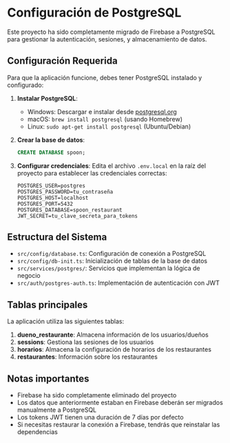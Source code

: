 # Configuración de PostgreSQL

Este proyecto ha sido completamente migrado de Firebase a PostgreSQL para gestionar la autenticación, sesiones, y almacenamiento de datos.

## Configuración Requerida

Para que la aplicación funcione, debes tener PostgreSQL instalado y configurado:

1. **Instalar PostgreSQL**:
   - Windows: Descargar e instalar desde [postgresql.org](https://www.postgresql.org/download/windows/)
   - macOS: `brew install postgresql` (usando Homebrew)
   - Linux: `sudo apt-get install postgresql` (Ubuntu/Debian)

2. **Crear la base de datos**:
   ```sql
   CREATE DATABASE spoon;
   ```

3. **Configurar credenciales**:
   Edita el archivo `.env.local` en la raíz del proyecto para establecer las credenciales correctas:
   ```
   POSTGRES_USER=postgres
   POSTGRES_PASSWORD=tu_contraseña
   POSTGRES_HOST=localhost
   POSTGRES_PORT=5432
   POSTGRES_DATABASE=spoon_restaurant
   JWT_SECRET=tu_clave_secreta_para_tokens
   ```

## Estructura del Sistema

- `src/config/database.ts`: Configuración de conexión a PostgreSQL
- `src/config/db-init.ts`: Inicialización de tablas de la base de datos
- `src/services/postgres/`: Servicios que implementan la lógica de negocio
- `src/auth/postgres-auth.ts`: Implementación de autenticación con JWT

## Tablas principales

La aplicación utiliza las siguientes tablas:

1. **dueno_restaurante**: Almacena información de los usuarios/dueños
2. **sessions**: Gestiona las sesiones de los usuarios
3. **horarios**: Almacena la configuración de horarios de los restaurantes
4. **restaurantes**: Información sobre los restaurantes

## Notas importantes

- Firebase ha sido completamente eliminado del proyecto
- Los datos que anteriormente estaban en Firebase deberán ser migrados manualmente a PostgreSQL
- Los tokens JWT tienen una duración de 7 días por defecto
- Si necesitas restaurar la conexión a Firebase, tendrás que reinstalar las dependencias
